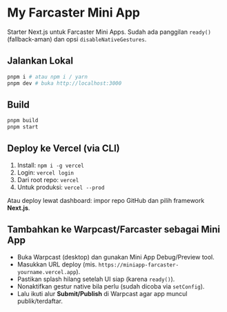 # My Farcaster Mini App

Starter Next.js untuk Farcaster Mini Apps. Sudah ada panggilan `ready()` (fallback-aman) dan opsi `disableNativeGestures`.

## Jalankan Lokal

```bash
pnpm i # atau npm i / yarn
pnpm dev # buka http://localhost:3000
```

## Build
```bash
pnpm build
pnpm start
```

## Deploy ke Vercel (via CLI)
1. Install: `npm i -g vercel`
2. Login: `vercel login`
3. Dari root repo: `vercel`
4. Untuk produksi: `vercel --prod`

Atau deploy lewat dashboard: impor repo GitHub dan pilih framework **Next.js**.

## Tambahkan ke Warpcast/Farcaster sebagai Mini App
- Buka Warpcast (desktop) dan gunakan Mini App Debug/Preview tool.
- Masukkan URL deploy (mis. `https://miniapp-farcaster-yourname.vercel.app`).
- Pastikan splash hilang setelah UI siap (karena `ready()`).
- Nonaktifkan gestur native bila perlu (sudah dicoba via `setConfig`).
- Lalu ikuti alur **Submit/Publish** di Warpcast agar app muncul publik/terdaftar.
